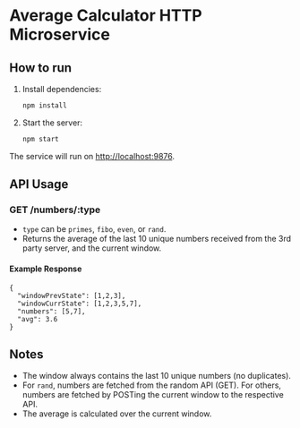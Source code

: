 # Average Calculator HTTP Microservice

## How to run

1. Install dependencies:
   ```sh
   npm install
   ```
2. Start the server:
   ```sh
   npm start
   ```

The service will run on [http://localhost:9876](http://localhost:9876).

## API Usage

### GET /numbers/:type
- `type` can be `primes`, `fibo`, `even`, or `rand`.
- Returns the average of the last 10 unique numbers received from the 3rd party server, and the current window.

#### Example Response
```
{
  "windowPrevState": [1,2,3],
  "windowCurrState": [1,2,3,5,7],
  "numbers": [5,7],
  "avg": 3.6
}
```

## Notes
- The window always contains the last 10 unique numbers (no duplicates).
- For `rand`, numbers are fetched from the random API (GET). For others, numbers are fetched by POSTing the current window to the respective API.
- The average is calculated over the current window.
